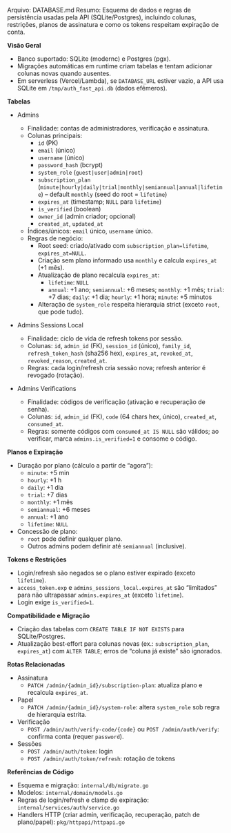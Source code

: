 Arquivo: DATABASE.md
Resumo: Esquema de dados e regras de persistência usadas pela API (SQLite/Postgres), incluindo colunas, restrições, planos de assinatura e como os tokens respeitam expiração de conta.

**Visão Geral**
- Banco suportado: SQLite (modernc) e Postgres (pgx).
- Migrações automáticas em runtime criam tabelas e tentam adicionar colunas novas quando ausentes.
- Em serverless (Vercel/Lambda), se `DATABASE_URL` estiver vazio, a API usa SQLite em `/tmp/auth_fast_api.db` (dados efêmeros).

**Tabelas**
- Admins
  - Finalidade: contas de administradores, verificação e assinatura.
  - Colunas principais:
    - `id` (PK)
    - `email` (único)
    - `username` (único)
    - `password_hash` (bcrypt)
    - `system_role` (`guest|user|admin|root`)
    - `subscription_plan` (`minute|hourly|daily|trial|monthly|semiannual|annual|lifetime`) – default `monthly` (seed do root = `lifetime`)
    - `expires_at` (timestamp; `NULL` para `lifetime`)
    - `is_verified` (boolean)
    - `owner_id` (admin criador; opcional)
    - `created_at`, `updated_at`
  - Índices/únicos: `email` único, `username` único.
  - Regras de negócio:
    - Root seed: criado/ativado com `subscription_plan=lifetime`, `expires_at=NULL`.
    - Criação sem plano informado usa `monthly` e calcula `expires_at` (+1 mês).
    - Atualização de plano recalcula `expires_at`:
      - `lifetime`: `NULL`
      - `annual`: +1 ano; `semiannual`: +6 meses; `monthly`: +1 mês; `trial`: +7 dias; `daily`: +1 dia; `hourly`: +1 hora; `minute`: +5 minutos
    - Alteração de `system_role` respeita hierarquia strict (exceto `root`, que pode tudo).

- Admins Sessions Local
  - Finalidade: ciclo de vida de refresh tokens por sessão.
  - Colunas: `id`, `admin_id` (FK), `session_id` (único), `family_id`, `refresh_token_hash` (sha256 hex), `expires_at`, `revoked_at`, `revoked_reason`, `created_at`.
  - Regras: cada login/refresh cria sessão nova; refresh anterior é revogado (rotação).

- Admins Verifications
  - Finalidade: códigos de verificação (ativação e recuperação de senha).
  - Colunas: `id`, `admin_id` (FK), `code` (64 chars hex, único), `created_at`, `consumed_at`.
  - Regras: somente códigos com `consumed_at IS NULL` são válidos; ao verificar, marca `admins.is_verified=1` e consome o código.

**Planos e Expiração**
- Duração por plano (cálculo a partir de “agora”):
  - `minute`: +5 min
  - `hourly`: +1 h
  - `daily`: +1 dia
  - `trial`: +7 dias
  - `monthly`: +1 mês
  - `semiannual`: +6 meses
  - `annual`: +1 ano
  - `lifetime`: `NULL`
- Concessão de plano:
  - `root` pode definir qualquer plano.
  - Outros admins podem definir até `semiannual` (inclusive).

**Tokens e Restrições**
- Login/refresh são negados se o plano estiver expirado (exceto `lifetime`).
- `access_token.exp` e `admins_sessions_local.expires_at` são “limitados” para não ultrapassar `admins.expires_at` (exceto `lifetime`).
- Login exige `is_verified=1`.

**Compatibilidade e Migração**
- Criação das tabelas com `CREATE TABLE IF NOT EXISTS` para SQLite/Postgres.
- Atualização best‑effort para colunas novas (ex.: `subscription_plan`, `expires_at`) com `ALTER TABLE`; erros de “coluna já existe” são ignorados.

**Rotas Relacionadas**
- Assinatura
  - `PATCH /admin/{admin_id}/subscription-plan`: atualiza plano e recalcula `expires_at`.
- Papel
  - `PATCH /admin/{admin_id}/system-role`: altera `system_role` sob regra de hierarquia estrita.
- Verificação
  - `POST /admin/auth/verify-code/{code}` ou `POST /admin/auth/verify`: confirma conta (requer `password`).
- Sessões
  - `POST /admin/auth/token`: login
  - `POST /admin/auth/token/refresh`: rotação de tokens

**Referências de Código**
- Esquema e migração: `internal/db/migrate.go`
- Modelos: `internal/domain/models.go`
- Regras de login/refresh e clamp de expiração: `internal/services/auth/service.go`
- Handlers HTTP (criar admin, verificação, recuperação, patch de plano/papel): `pkg/httpapi/httpapi.go`

